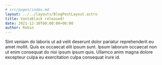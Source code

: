 ```yaml
---
# src/pages/index.md
layout: ../../layouts/BlogPostLayout.astro
title: Vantablack released!
date: 2021-12-30T00:00:00+00:00
author: Robin
---
```


Sint veniam do laboris ut ad velit deserunt dolor pariatur reprehenderit eu amet mollit. Quis ex occaecat elit ipsum sunt. Ipsum laborum occaecat non ut enim consequat do nisi ipsum ipsum quis. Ullamco anim magna dolore excepteur culpa eu exercitation culpa consequat irure id.
